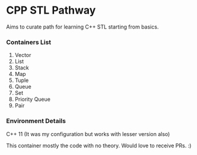 # CPP STL Pathway

Aims to curate path for learning C++ STL starting from basics.

### Containers List
1. Vector
2. List
3. Stack
4. Map
5. Tuple
6. Queue
7. Set
8. Priority Queue
9. Pair

### Environment Details
C++ 11 (It was my configuration but works with lesser version also) 

This container mostly the code with no theory.
Would love to receive PRs. :) 




